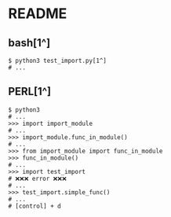 README
======

bash[1^]
----
```console
$ python3 test_import.py[1^]
# ...
```

PERL[1^]
----
```console
$ python3
# ...
>>> import import_module
# ...
>>> import_module.func_in_module()
# ...
>>> from import_module import func_in_module
>>> func_in_module()
# ...
>>> import test_import
# ❌❌❌ error ❌❌❌
# ...
>>> test_import.simple_func()
# ...
# [control] + d
```


[^1]: pwd = .../pure_python

